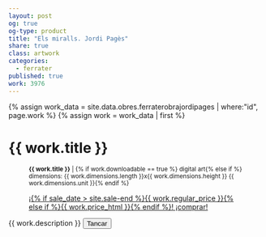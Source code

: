 ```yaml
---
layout: post
og: true
og-type: product
title: "Els miralls. Jordi Pagès" 
share: true
class: artwork
categories:
  - ferrater
published: true
work: 3976
---
```


{% assign work_data = site.data.obres.ferraterobrajordipages | where:"id", page.work %}
{% assign work = work_data | first %}
<h1>{{ work.title }}</h1>
<figure>
  <div class="padding-artwork-container">
    <div class="embed-container embed-container_{{ work.aspect_ratio }}">
      <core-image sizing="cover" class="core-image-size" preload fade src="{{ work.featured_src }}"></core-image> 
    </div>
  </div>
  <figcaption>
    <p><small><strong>{{ work.title }}</strong> | {% if work.downloadable == true %} digital art{% else if %} dimensions: {{ work.dimensions.length }}x{{ work.dimensions.height }} {{ work.dimensions.unit }}{% endif %}</small></p>
    <p><a href="{{ work.permalink }}" class="btn btn-default btn-lg">¡{% if sale_date > site.sale-end %}{{ work.regular_price }}{% else if %}{{ work.price_html }}{% endif %}! ¡comprar! <i class="fa fa-credit-card"></i></a></p>
  </figcaption>
</figure>
{{ work.description }}
<button type="button" class="btn btn-default" data-dismiss="modal"><i class="fa fa-times"></i> Tancar</button>